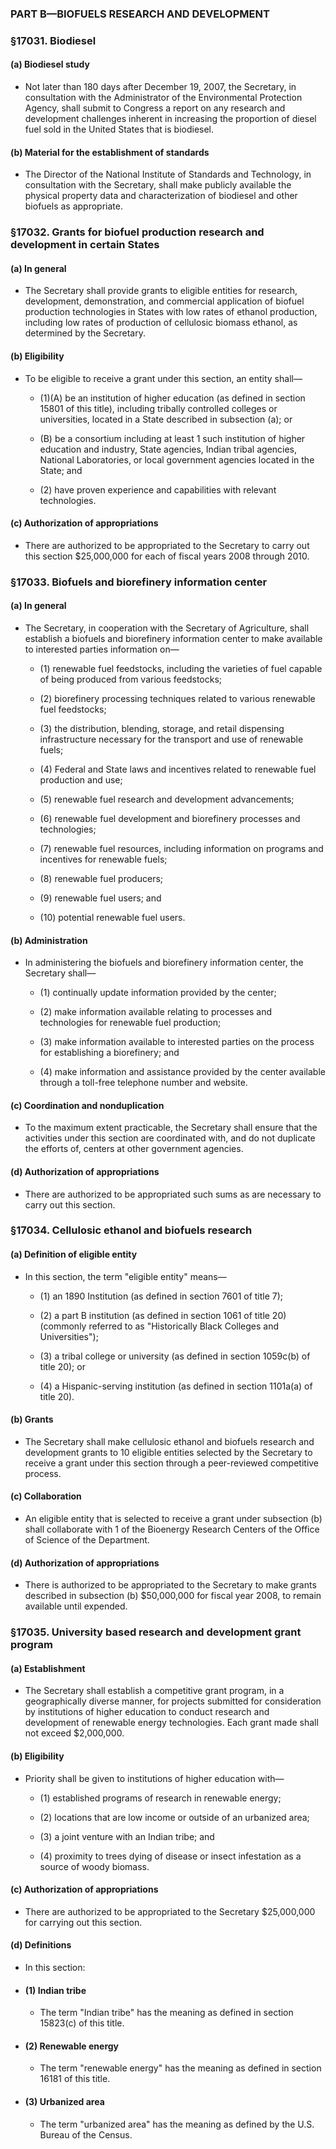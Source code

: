 ### PART B—BIOFUELS RESEARCH AND DEVELOPMENT

### §17031. Biodiesel
#### (a) Biodiesel study
* Not later than 180 days after December 19, 2007, the Secretary, in consultation with the Administrator of the Environmental Protection Agency, shall submit to Congress a report on any research and development challenges inherent in increasing the proportion of diesel fuel sold in the United States that is biodiesel.

#### (b) Material for the establishment of standards
* The Director of the National Institute of Standards and Technology, in consultation with the Secretary, shall make publicly available the physical property data and characterization of biodiesel and other biofuels as appropriate.

### §17032. Grants for biofuel production research and development in certain States
#### (a) In general
* The Secretary shall provide grants to eligible entities for research, development, demonstration, and commercial application of biofuel production technologies in States with low rates of ethanol production, including low rates of production of cellulosic biomass ethanol, as determined by the Secretary.

#### (b) Eligibility
* To be eligible to receive a grant under this section, an entity shall—

  * (1)(A) be an institution of higher education (as defined in section 15801 of this title), including tribally controlled colleges or universities, located in a State described in subsection (a); or

  * (B) be a consortium including at least 1 such institution of higher education and industry, State agencies, Indian tribal agencies, National Laboratories, or local government agencies located in the State; and

  * (2) have proven experience and capabilities with relevant technologies.

#### (c) Authorization of appropriations
* There are authorized to be appropriated to the Secretary to carry out this section $25,000,000 for each of fiscal years 2008 through 2010.

### §17033. Biofuels and biorefinery information center
#### (a) In general
* The Secretary, in cooperation with the Secretary of Agriculture, shall establish a biofuels and biorefinery information center to make available to interested parties information on—

  * (1) renewable fuel feedstocks, including the varieties of fuel capable of being produced from various feedstocks;

  * (2) biorefinery processing techniques related to various renewable fuel feedstocks;

  * (3) the distribution, blending, storage, and retail dispensing infrastructure necessary for the transport and use of renewable fuels;

  * (4) Federal and State laws and incentives related to renewable fuel production and use;

  * (5) renewable fuel research and development advancements;

  * (6) renewable fuel development and biorefinery processes and technologies;

  * (7) renewable fuel resources, including information on programs and incentives for renewable fuels;

  * (8) renewable fuel producers;

  * (9) renewable fuel users; and

  * (10) potential renewable fuel users.

#### (b) Administration
* In administering the biofuels and biorefinery information center, the Secretary shall—

  * (1) continually update information provided by the center;

  * (2) make information available relating to processes and technologies for renewable fuel production;

  * (3) make information available to interested parties on the process for establishing a biorefinery; and

  * (4) make information and assistance provided by the center available through a toll-free telephone number and website.

#### (c) Coordination and nonduplication
* To the maximum extent practicable, the Secretary shall ensure that the activities under this section are coordinated with, and do not duplicate the efforts of, centers at other government agencies.

#### (d) Authorization of appropriations
* There are authorized to be appropriated such sums as are necessary to carry out this section.

### §17034. Cellulosic ethanol and biofuels research
#### (a) Definition of eligible entity
* In this section, the term "eligible entity" means—

  * (1) an 1890 Institution (as defined in section 7601 of title 7);

  * (2) a part B institution (as defined in section 1061 of title 20) (commonly referred to as "Historically Black Colleges and Universities");

  * (3) a tribal college or university (as defined in section 1059c(b) of title 20); or

  * (4) a Hispanic-serving institution (as defined in section 1101a(a) of title 20).

#### (b) Grants
* The Secretary shall make cellulosic ethanol and biofuels research and development grants to 10 eligible entities selected by the Secretary to receive a grant under this section through a peer-reviewed competitive process.

#### (c) Collaboration
* An eligible entity that is selected to receive a grant under subsection (b) shall collaborate with 1 of the Bioenergy Research Centers of the Office of Science of the Department.

#### (d) Authorization of appropriations
* There is authorized to be appropriated to the Secretary to make grants described in subsection (b) $50,000,000 for fiscal year 2008, to remain available until expended.

### §17035. University based research and development grant program
#### (a) Establishment
* The Secretary shall establish a competitive grant program, in a geographically diverse manner, for projects submitted for consideration by institutions of higher education to conduct research and development of renewable energy technologies. Each grant made shall not exceed $2,000,000.

#### (b) Eligibility
* Priority shall be given to institutions of higher education with—

  * (1) established programs of research in renewable energy;

  * (2) locations that are low income or outside of an urbanized area;

  * (3) a joint venture with an Indian tribe; and

  * (4) proximity to trees dying of disease or insect infestation as a source of woody biomass.

#### (c) Authorization of appropriations
* There are authorized to be appropriated to the Secretary $25,000,000 for carrying out this section.

#### (d) Definitions
* In this section:

* #### (1) Indian tribe
  * The term "Indian tribe" has the meaning as defined in section 15823(c) of this title.

* #### (2) Renewable energy
  * The term "renewable energy" has the meaning as defined in section 16181 of this title.

* #### (3) Urbanized area
  * The term "urbanized area" has the meaning as defined by the U.S. Bureau of the Census.